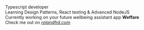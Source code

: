Typescript developer</br>
Learning Design Patterns, React testing & Advanced NodeJS</br>
Currently working on your future wellbeing assistant app <b>Weffare</b></br>
Check me out on <i>[rolandfrd.com](https://rolandfrd.com/)</i><p></p>
